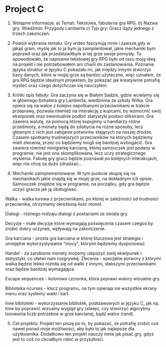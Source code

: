 # Project C

1. Wstępne informacje:
 a) Temat: Tekstowa, fabularna gra RPG.
 b) Nazwa gry: Wiedźmin: Przygody Lamberta
 c) Typ gry: Gracz dąży jednegp z trzech zakończeń.

2. Powód wybrania tematu:
Gry wideo fascynują mnie i zawsze,gdy w jakąś gram, myślę jak to ja bym ją zaimplentował, jakie mechaniki bym poprawił oraz jak przedstawiłbym w tej grze swoje pomysły. To spowodowało, że napisanie tekstowej gry RPG było od razu moją ideą na projekt i nie potrzebowałem ani chwili do zastanowienia. Poznanie języka struktur w języku C pokazało mi, jak między innymi stworzyć bazy danych, które w mojej grze są bardzo użyteczne, więc uznałem, że gra RPG będzie idealnym projektem, by pokazać jak kreatywnie potrafię myśleć oraz czego dotychczas się nauczyłem.

3. Krótki opis fabuły:
Gra zaczyna się w Białym Sadzie, gdzie wcielamy się w głównego bohatera gry Lamberta, wiedźmina ze
szkoły Wilka. Gra opiera się na walce z kolejno napotkanymi przeciwnikami w trakcie przeprawy,
pozwala również na interakcję z kupcami, by wzmocnić swój ekwipunek oraz ewentualnie podbić
statystyki postaci eliksirami. Gra zawiera walutę, za pomocą której kupujemy u handlarzy różne
przedmioty, a monety będą do zdobycia na różne sposoby, lecz głównym z nich jest zabijanie potworów
stających na naszej drodze. Czasem spotkamy trudniejszych przeciwników na których będziemy mieli
zlecenia, przez co będziemy mogli się bardziej wzbogacić. Gra zawiera również minigierkę karcianą,
której samouczek jest podany w programie, nie jest ona skomplikowana, lecz uczy strategicznego
myślenia. Fabułę gry gracz będzie poznawał po kolejnych interakcjach, więc nie chcę za dużo zdradzać...

4. Mechaniki zaimplementowane:
W tym punkcie skupię się na mechanikach jakie znajdą się w mojej grze, na dokładnym ich opisie.
Samouczek znajdzie się w programie, na początku, gdy gra będzie uczyć gracza jak ją obsługiwać.

Walka - walka turowa z przeciwnikami, po której w zależności od trudności przeciwnika, otrzymamy
określoną ilość monet.

Dialogi - różnego rodzaju dialogi z postaciami ze świata gry.

Decyzje - małe decyzje które wymagają poświęcenia czasem czegoś by zrobić dobry uczynek, wpływają na zakończenie.

Gra karciana - prosta gra karciana w której kluczowa jest strategia i umiejętne wykorzystywanie
"mocy", którymi będziemy dysponować.

Handel - za zarobione monety możemy ulepszyć swój ekwipunek i statystyki, co ułatwi nam rozgrywkę.
Zlecenia - specjalne potwory z którymi walka będzie lekko różniła się od walki z innymi, słabszymi
przeciwnikami oraz będzie bardziej wymagająca.

Escape sequences - kolorowa czcionka, która poprawi walory wizualne gry.

Biblioteka ncurses - klucz programu, na tym opieraja sie wszystkie ekrany menu oraz systemy walki i kart.

Inne biblioteki - wykorzystanie bibliotek, podstawowych w języku C, jak np. time by poprawić wizualny
wygląd gry (sleep), czy stworzyć algorytmy losowania liczb potrzebne w grze karcianej, bądź walce
(rand).

5. Cel projektu:
Projekt ten piszę po to, by pokazać, że potrafię zrobić coś nawet ponad moje możliwości, aby było to jak
najlepsze dla użytkownika. Dodatkowo ten projekt nauczy mnie jak pisać gry, gdyż jest to coś co
chciałbym robić w przyszłości.
